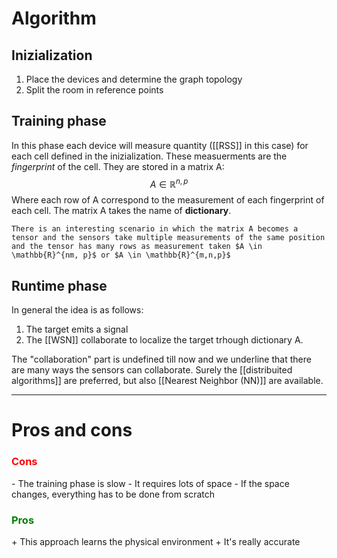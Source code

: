 # Algorithm
## Inizialization
1. Place the devices and determine the graph topology
2. Split the room in reference points
## Training phase
In this phase each device will measure quantity ([[RSS]] in this case) for each cell defined in the inizialization. These measuerments are the _fingerprint_ of the cell.
They are stored in a matrix A:
$$ A \in \mathbb{R}^{n,p} $$
Where each row of A correspond to the measurement of each fingerprint of each cell.
The matrix A takes the name of **dictionary**.
 ```ad-note
 There is an interesting scenario in which the matrix A becomes a tensor and the sensors take multiple measurements of the same position and the tensor has many rows as measurement taken $A \in \mathbb{R}^{nm, p}$ or $A \in \mathbb{R}^{m,n,p}$
 ```
## Runtime phase
In general the idea is as follows:
1. The target emits a signal
2. The [[WSN]] collaborate to localize the target trhough dictionary A.

The "collaboration" part is undefined till now and we underline that there are many ways the sensors can collaborate. Surely the [[distribuited algorithms]] are preferred, but also [[Nearest Neighbor (NN)]] are available.

---
# Pros and cons
<h3 style="color:red"> Cons </h3>
- The training phase is slow
- It requires lots of space
- If the space changes, everything has to be done from scratch
<h3 style="color:green"> Pros </h3>
+ This approach learns the physical environment
+ It's really accurate


